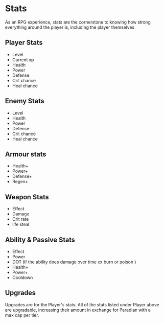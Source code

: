 # Stats

As an RPG experience, stats are the cornerstone to knowing how strong everything around the player is, including the player themselves.

## Player Stats

- Level
- Current xp
- Health
- Power
- Defense
- Crit chance
- Heal chance

## Enemy Stats

- Level
- Health
- Power
- Defense
- Crit chance
- Heal chance

## Armour stats

- Health+
- Power+
- Defense+
- Regen+

## Weapon Stats

- Effect
- Damage
- Crit rate
- life steal

## Ability & Passive Stats

- Effect
- Power
- DOT (If the ability does damage over time ex burn or poison )
- Health+
- Power+
- Cooldown

## Upgrades

Upgrades are for the Player's stats. All of the stats listed under Player above are upgradable, increasing their amount in exchange for Paradian with a max cap per tier.
